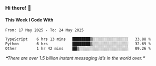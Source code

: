 ### Hi there! 👋

#### This Week I Code With
<!--START_SECTION:waka-->

```txt
From: 17 May 2025 - To: 24 May 2025

TypeScript    6 hrs 13 mins   ████████▒░░░░░░░░░░░░░░░░   33.88 %
Python        6 hrs           ████████▒░░░░░░░░░░░░░░░░   32.69 %
Other         1 hr 42 mins    ██▒░░░░░░░░░░░░░░░░░░░░░░   09.26 %
```

<!--END_SECTION:waka-->

<!--STARTS_HERE_QUOTE_README-->
<i>❝There are over 1.5 billion instant messaging id’s in the world over.❞</i>
<!--ENDS_HERE_QUOTE_README-->
